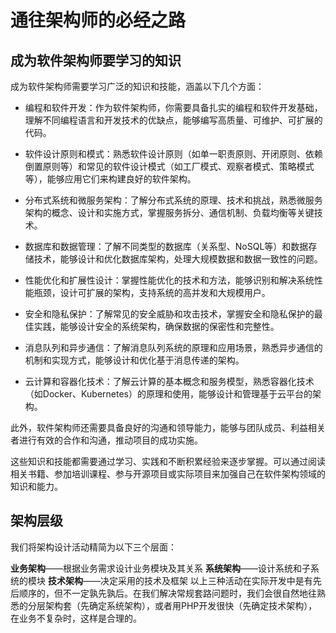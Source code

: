 # 通往架构师的必经之路

## 成为软件架构师要学习的知识


成为软件架构师需要学习广泛的知识和技能，涵盖以下几个方面：

- 编程和软件开发：作为软件架构师，你需要具备扎实的编程和软件开发基础，理解不同编程语言和开发技术的优缺点，能够编写高质量、可维护、可扩展的代码。

- 软件设计原则和模式：熟悉软件设计原则（如单一职责原则、开闭原则、依赖倒置原则等）和常见的软件设计模式（如工厂模式、观察者模式、策略模式等），能够应用它们来构建良好的软件架构。

- 分布式系统和微服务架构：了解分布式系统的原理、技术和挑战，熟悉微服务架构的概念、设计和实施方式，掌握服务拆分、通信机制、负载均衡等关键技术。

- 数据库和数据管理：了解不同类型的数据库（关系型、NoSQL等）和数据存储技术，能够设计和优化数据库架构，处理大规模数据和数据一致性的问题。

- 性能优化和扩展性设计：掌握性能优化的技术和方法，能够识别和解决系统性能瓶颈，设计可扩展的架构，支持系统的高并发和大规模用户。

- 安全和隐私保护：了解常见的安全威胁和攻击技术，掌握安全和隐私保护的最佳实践，能够设计安全的系统架构，确保数据的保密性和完整性。

- 消息队列和异步通信：了解消息队列系统的原理和应用场景，熟悉异步通信的机制和实现方式，能够设计和优化基于消息传递的架构。

- 云计算和容器化技术：了解云计算的基本概念和服务模型，熟悉容器化技术（如Docker、Kubernetes）的原理和使用，能够设计和管理基于云平台的架构。

此外，软件架构师还需要具备良好的沟通和领导能力，能够与团队成员、利益相关者进行有效的合作和沟通，推动项目的成功实施。

这些知识和技能都需要通过学习、实践和不断积累经验来逐步掌握。可以通过阅读相关书籍、参加培训课程、参与开源项目或实际项目来加强自己在软件架构领域的知识和能力。

## 架构层级
我们将架构设计活动精简为以下三个层面：

**业务架构**——根据业务需求设计业务模块及其关系
**系统架构**——设计系统和子系统的模块
**技术架构**——决定采用的技术及框架
以上三种活动在实际开发中是有先后顺序的，但不一定孰先孰后。在我们解决常规套路问题时，我们会很自然地往熟悉的分层架构套（先确定系统架构），或者用PHP开发很快（先确定技术架构），在业务不复杂时，这样是合理的。
